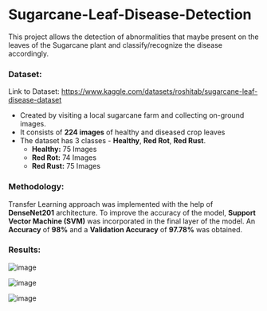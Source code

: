 # Sugarcane-Leaf-Disease-Detection

This project allows the detection of abnormalities that maybe present on the leaves of the Sugarcane plant and classify/recognize the disease accordingly. 

### Dataset:
Link to Dataset: https://www.kaggle.com/datasets/roshitab/sugarcane-leaf-disease-dataset
* Created by visiting a local sugarcane farm and collecting on-ground images.
* It consists of **224 images** of healthy and diseased crop leaves
* The dataset has 3 classes - **Healthy**, **Red Rot**, **Red Rust**. 
  * **Healthy:** 75 Images
  * **Red Rot:** 74 Images
  * **Red Rust:** 75 Images

### Methodology:
Transfer Learning approach was implemented with the help of **DenseNet201** architecture. To improve the accuracy of the model, **Support Vector Machine (SVM)** was incorporated in the final layer of the model. An **Accuracy** of **98%** and a **Validation Accuracy** of **97.78%** was obtained.

### Results:
![image](https://github.com/user-attachments/assets/846f7e2a-a87e-41e0-8224-df95fbbc12b8)

![image](https://github.com/user-attachments/assets/e1700c3e-a89a-436a-956c-924077a16bc4)

![image](https://github.com/user-attachments/assets/e2fd0fdf-b224-4e3c-8852-fce25c400524)



